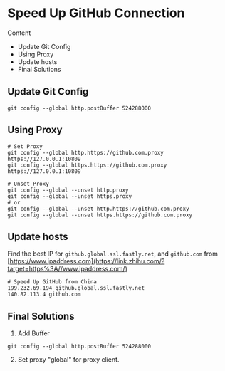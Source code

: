# Speed Up GitHub Connection

Content

- Update Git Config
- Using Proxy
- Update hosts
- Final Solutions



## Update Git Config

```
git config --global http.postBuffer 524288000
```

## Using Proxy

```
# Set Proxy
git config --global http.https://github.com.proxy https://127.0.0.1:10809
git config --global https.https://github.com.proxy https://127.0.0.1:10809

# Unset Proxy
git config --global --unset http.proxy
git config --global --unset https.proxy
# or
git config --global --unset http.https://github.com.proxy
git config --global --unset https.https://github.com.proxy
```

## Update hosts

Find the best IP for `github.global.ssl.fastly.net`, and `github.com` from [https://www.ipaddress.com](https://link.zhihu.com/?target=https%3A//www.ipaddress.com/)

```
# Speed Up GitHub from China
199.232.69.194 github.global.ssl.fastly.net
140.82.113.4 github.com
```

## Final Solutions

1. Add Buffer

```
git config --global http.postBuffer 524288000
```

2. Set proxy "global" for proxy client.